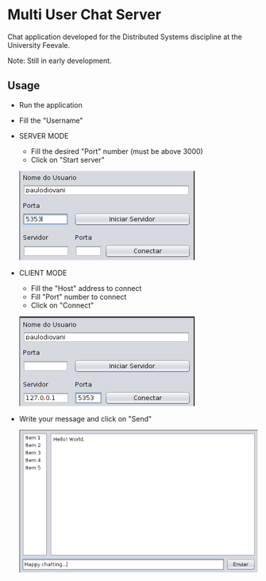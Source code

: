 # Multi User Chat Server

Chat application developed for the Distributed Systems discipline at the University Feevale.

Note: Still in early development.

## Usage

- Run the application
- Fill the "Username"
- SERVER MODE
    + Fill the desired "Port" number (must be above 3000)
    + Click on "Start server"

    ![screen01](screens/screen01.png)

- CLIENT MODE
    + Fill the "Host" address to connect
    + Fill "Port" number to connect
    + Click on "Connect"

    ![screen02](screens/screen02.png)

- Write your message and click on "Send"

    ![screen03](screens/screen03.png)

